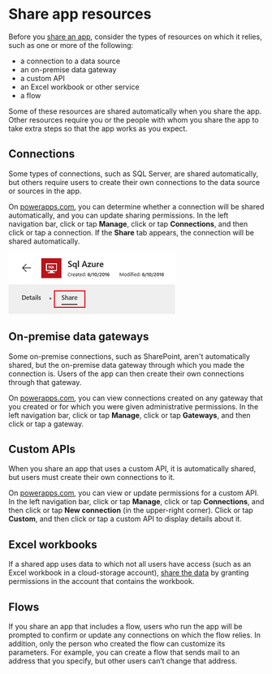 <properties
    pageTitle="Share resources used in your app | Microsoft PowerApps"
    description="Understand how resources used in your app are shared, when an app is shared"
    services=""
    suite="powerapps"
    documentationCenter="na"
    authors="archnair"
    manager="erikre"
    editor=""
    tags=""/>
<tags
    ms.service="powerapps"
    ms.devlang="na"
    ms.topic="article"
    ms.tgt_pltfrm="na"
    ms.workload="na"
    ms.date="06/28/2016"
    ms.author="archanan"/>

# Share app resources #
Before you [share an app](./share-app.md), consider the types of resources on which it relies, such as one or more of the following:

- a connection to a data source
- an on-premise data gateway
- a custom API
- an Excel workbook or other service
- a flow

Some of these resources are shared automatically when you share the app. Other resources require you or the people with whom you share the app to take extra steps so that the app works as you expect.

## Connections ##
Some types of connections, such as SQL Server, are shared automatically, but others require users to create their own connections to the data source or sources in the app.

On [powerapps.com](https://web.powerapps.com), you can determine whether a connection will be shared automatically, and you can update sharing permissions. In the left navigation bar, click or tap **Manage**, click or tap **Connections**, and then click or tap a connection. If the **Share** tab appears, the connection will be shared automatically.

  ![Share tab in connection details page](./media/share-app-resources/shared-connections.png)

## On-premise data gateways ##
Some on-premise connections, such as SharePoint, aren't automatically shared, but the on-premise data gateway through which you made the connection is. Users of the app can then create their own connections through that gateway.

On [powerapps.com](https://web.powerapps.com), you can view connections created on any gateway that you created or for which you were given administrative permissions. In the left navigation bar, click or tap **Manage**, click or tap **Gateways**, and then click or tap a gateway.

## Custom APIs ##
When you share an app that uses a custom API, it is automatically shared, but users must create their own connections to it.

On [powerapps.com](https://web.powerapps.com), you can view or update permissions for a custom API. In the left navigation bar, click or tap **Manage**, click or tap **Connections**, and then click or tap **New connection** (in the upper-right corner). Click or tap **Custom**, and then click or tap a custom API to display details about it.

## Excel workbooks ##
If a shared app uses data to which not all users have access (such as an Excel workbook in a cloud-storage account), [share the data](share-app-data.md) by granting permissions in the account that contains the workbook.

## Flows ##
If you share an app that includes a flow, users who run the app will be prompted to confirm or update any connections on which the flow relies. In addition, only the person who created the flow can customize its parameters. For example, you can create a flow that sends mail to an address that you specify, but other users can’t change that address.
